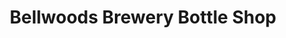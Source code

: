 ---
title: "Bellwoods Brewery Bottle Shop"
url: /toronto/bellwoods-brewery-bottle-shop/
shop: alcohol
---